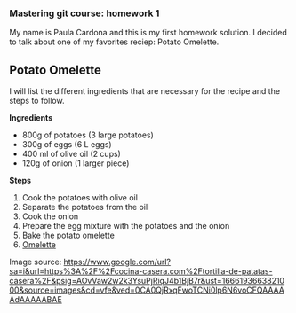 ### Mastering git course: homework 1

My name is Paula Cardona and this is my first homework solution. 
I decided to talk about one of my favorites reciep: Potato Omelette.


## Potato Omelette
I will list the different ingredients that are necessary for the recipe and the steps to follow.


**Ingredients**
- 800g of potatoes (3 large potatoes)
- 300g of eggs (6 L eggs)
- 400 ml of olive oil (2 cups)
- 120g of onion (1 larger piece)

**Steps**
1. Cook the potatoes with olive oil
2. Separate the potatoes from the oil
3. Cook the onion
4. Prepare the egg mixture with the potatoes and the onion
5. Bake the potato omelette
6. [Omelette](totillapatatas.jpeg)

Image source: https://www.google.com/url?sa=i&url=https%3A%2F%2Fcocina-casera.com%2Ftortilla-de-patatas-casera%2F&psig=AOvVaw2w2k3YsuPjRiqJ4b1BjB7r&ust=1666193663821000&source=images&cd=vfe&ved=0CA0QjRxqFwoTCNi0lp6N6voCFQAAAAAdAAAAABAE
